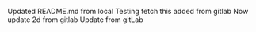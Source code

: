 Updated README.md from local
Testing fetch this added from gitlab
Now update 2d from gitlab 
Update from gitLab
